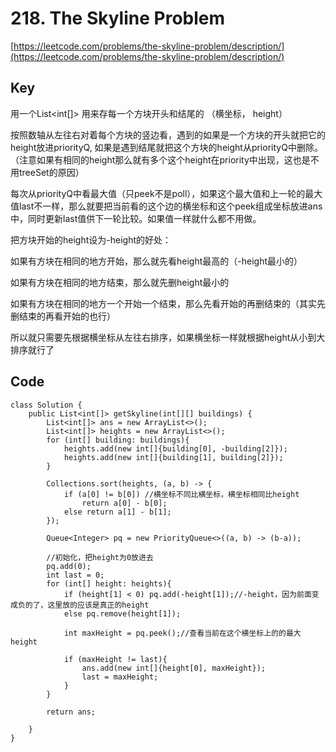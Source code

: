 # 218. The Skyline Problem
[https://leetcode.com/problems/the-skyline-problem/description/](https://leetcode.com/problems/the-skyline-problem/description/)

## Key
用一个List<int[]> 用来存每一个方块开头和结尾的  （横坐标， height）

按照数轴从左往右对着每个方块的竖边看，遇到的如果是一个方块的开头就把它的height放进priorityQ, 如果是遇到结尾就把这个方块的height从priorityQ中删除。（注意如果有相同的height那么就有多个这个height在priority中出现，这也是不用treeSet的原因）

每次从priorityQ中看最大值（只peek不是poll），如果这个最大值和上一轮的最大值last不一样，那么就要把当前看的这个边的横坐标和这个peek组成坐标放进ans中，同时更新last值供下一轮比较。如果值一样就什么都不用做。


把方块开始的height设为-height的好处：

如果有方块在相同的地方开始，那么就先看height最高的（-height最小的）

如果有方块在相同的地方结束，那么就先删height最小的

如果有方块在相同的地方一个开始一个结束，那么先看开始的再删结束的（其实先删结束的再看开始的也行）

所以就只需要先根据横坐标从左往右排序，如果横坐标一样就根据height从小到大排序就行了

## Code
```
class Solution {
    public List<int[]> getSkyline(int[][] buildings) {
        List<int[]> ans = new ArrayList<>();
        List<int[]> heights = new ArrayList<>();
        for (int[] building: buildings){
            heights.add(new int[]{building[0], -building[2]});
            heights.add(new int[]{building[1], building[2]});
        }
        
        Collections.sort(heights, (a, b) -> {
            if (a[0] != b[0]) //横坐标不同比横坐标，横坐标相同比height
                return a[0] - b[0];
            else return a[1] - b[1];
        });
          
        Queue<Integer> pq = new PriorityQueue<>((a, b) -> (b-a));
        
        //初始化，把height为0放进去
        pq.add(0);
        int last = 0;
        for (int[] height: heights){
            if (height[1] < 0) pq.add(-height[1]);//-height，因为前面变成负的了，这里放的应该是真正的height
            else pq.remove(height[1]);
            
            int maxHeight = pq.peek();//查看当前在这个横坐标上的的最大height
 
            if (maxHeight != last){
                ans.add(new int[]{height[0], maxHeight});
                last = maxHeight;
            }
        }
        
        return ans;
            
    }
}
```
